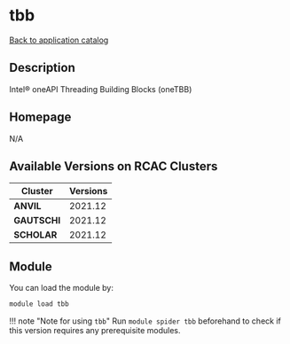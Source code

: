 # tbb

[Back to application catalog](../app_catalog.md)

## Description

Intel® oneAPI Threading Building Blocks (oneTBB)

## Homepage

N/A

## Available Versions on RCAC Clusters

|Cluster|Versions|
|---|---|
**ANVIL**|2021.12
**GAUTSCHI**|2021.12
**SCHOLAR**|2021.12

## Module

You can load the module by:

```bash
module load tbb
```

!!! note "Note for using `tbb`"
    Run `module spider tbb` beforehand to check if this version requires any prerequisite modules.
